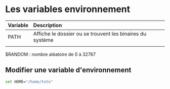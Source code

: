 # Les variables environnement

| Variable | Description |
|:---|:---|
| PATH | Affiche le dossier ou se trouvent les binaires du système |
|||

$RANDOM : nombre aléatoire de 0 à 32767

## Modifier une variable d'environnement

```bash
set HOME="/home/toto" 
```


 
